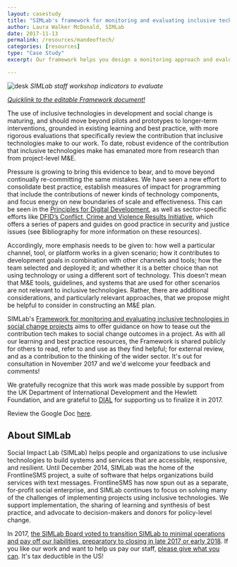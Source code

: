 ```yaml
---
layout: casestudy
title: "SIMLab's framework for monitoring and evaluating inclusive technologies in social change projects"
author: Laura Walker McDonald, SIMLab
date: 2017-11-13
permalink: /resources/mandeoftech/
categories: [resources]
type: "Case Study"
excerpt: Our framework helps you design a monitoring approach and evaluation that will tease out the contribution technology has made to the social change outcomes in your project. Originally developed with the support of DFID and the Hewlett Foundation, we have been supported by DIAL to finalize the Framework in November 2017. The Framework includes prototype monitoring plans, evaluation criteria based on the OECD-DAC criteria and the Digital Principles, and an explanation of why tech needs a different approach.

---
```

![desk]({{site.baseurl}}/images/post_images/m&e.jpg)
*SIMLab staff workshop indicators to evaluate*

_[Quicklink to the editable Framework document!](https://docs.google.com/document/d/1IjF0Nccn6LTtwE7uTVBtcYbh0lsqWmQ_O0txEamUxNs/edit?usp=sharing#)_

The use of inclusive technologies in development and social change is maturing, and should move beyond pilots and prototypes to longer-term interventions, grounded in existing learning and best practice, with more rigorous evaluations that specifically review the contribution that inclusive technologies make to our work. To date, robust evidence of the contribution that inclusive technologies make has emanated more from research than from project-level M&E.

Pressure is growing to bring this evidence to bear, and to move beyond continually re-committing the same mistakes. We have seen a new effort to consolidate best practice, establish measures of impact for programming that include the contributions of newer kinds of technology components, and focus energy on new boundaries of scale and effectiveness. This can be seen in the [Principles for Digital Development](http://digitalprinciples.org/), as well as sector-specific efforts like [DFID’s Conflict, Crime and Violence Results Initiative](https://www.gov.uk/government/publications/conflict-crime-and-violence-results-initiative-good-practice-guides-on-security-and-justice-issues), which offers a series of papers and guides on good practice in security and justice issues (see Bibliography for more information on these resources).

Accordingly, more emphasis needs to be given to: how well a particular channel, tool, or platform works in a given scenario; how it contributes to development goals in combination with other channels and tools; how the team selected and deployed it; and whether it is a better choice than not using technology or using a different sort of technology.
This doesn’t mean that M&E tools, guidelines, and systems that are used for other scenarios are not relevant to inclusive technologies. Rather, there are additional considerations, and particularly relevant approaches, that we propose might be helpful to consider in constructing an M&E plan.

SIMLab's [Framework for monitoring and evaluating inclusive technologies in social change projects](https://docs.google.com/document/d/1IjF0Nccn6LTtwE7uTVBtcYbh0lsqWmQ_O0txEamUxNs/edit?usp=sharing) aims to offer guidance on how to tease out the contribution tech makes to social change outcomes in a project. As with all our learning and best practice resources, the Framework is shared publicly for others to read, refer to and use as they find helpful; for external review, and as a contribution to the thinking of the wider sector. It's out for consultation in November 2017 and we'd welcome your feedback and comments!

We gratefully recognize that this work was made possible by support from the UK Department of International Development and the Hewlett Foundation, and are grateful to [DIAL](http://digitalimpactalliance.org) for supporting us to finalize it in 2017.

Review the Google Doc [here](https://docs.google.com/document/d/1IjF0Nccn6LTtwE7uTVBtcYbh0lsqWmQ_O0txEamUxNs/edit?usp=sharing).

## About SIMLab
Social Impact Lab (SIMLab) helps people and organizations to use inclusive technologies to build systems and services that are accessible, responsive, and resilient. Until December 2014, SIMLab was the home of the FrontlineSMS project, a suite of software that helps organizations build services with text messages. FrontlineSMS has now spun out as a separate, for-profit social enterprise, and SIMLab continues to focus on solving many of the challenges of implementing projects using inclusive technologies. We support implementation, the sharing of learning and synthesis of best practice, and advocate to decision-makers and donors for policy-level change.

In 2017, [the SIMLab Board voted to transition SIMLab to minimal operations and pay off our liabilities, preparatory to closing in late 2017 or early 2018](http://www.simlab.org/blog/2017/09/06/simlab-is-closing). If you like our work and want to help us pay our staff, [please give what you can](https://www.paypal.me/simlab/35). It's tax deductible in the US!
